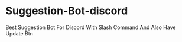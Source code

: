 # Suggestion-Bot-discord
Best Suggestion Bot For Discord With Slash Command And Also Have Update Btn
